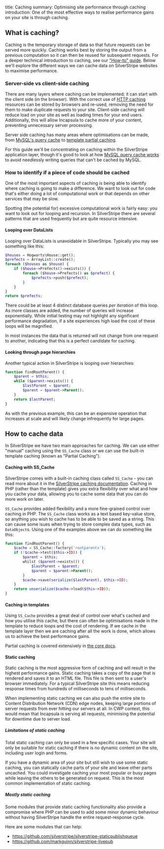 title: Caching
summary: Optimising site performance through caching
introduction: One of the most effective ways to realise performance gains on your site is through caching.

## What is caching?

Caching is the temporary storage of data so that future requests can be served more quickly. Caching works best by 
storing the output from a previous computation so it can then be reused for subsequent requests. For a deeper technical 
introduction to caching, see our ["How-to" guide](https://www.cwp.govt.nz/developer-docs/en/how_tos/caching). Below 
we'll explore the different ways we can cache data on SilverStripe websites to maximise performance.

### Server-side vs client-side caching

There are many layers where caching can be implemented; it can start with the client side (in the browser). With the 
correct use of 
[HTTP caching](https://developers.google.com/web/fundamentals/performance/optimizing-content-efficiency/http-caching)
resources can be stored by browsers and re-used, removing the need for them to make duplicate requests to your site. 
Client-side caching will reduce load on your site as well as loading times for your end users. Additionally, this will 
allow Incapsula to cache more of your content, preventing unnecessary server processing.

Server side caching has many areas where optimisations can be made, from 
[MySQL's query cache](https://dev.mysql.com/doc/refman/5.7/en/query-cache.html)
to [template partial caching](https://docs.silverstripe.org/en/3/developer_guides/performance/partial_caching/).

For this guide we'll be concentrating on caching within the SilverStripe application layer, though it's good to look
at how [MySQL query cache works](https://dev.mysql.com/doc/refman/5.7/en/query-cache-operation.html) to avoid 
needlessly writing queries that can't be cached by MySQL.

### How to identify if a piece of code should be cached

One of the most important aspects of caching is being able to identify where caching is going to make a difference. 
We want to look out for code that's either doing a lot of computational work or that depends on other services that 
may be slow.

Spotting (the potential for) excessive computational work is fairly easy: you want to look out for looping and recursion.
In SilverStripe there are several patterns that are used frequently but are quite resource intensive.

#### Looping over DataLists

Looping over DataLists is unavoidable in SilverStripe. Typically you may see something like this:

```php
$houses = Hogwarts\House::get();
$prefects = ArrayList::create();
foreach ($houses as $house) {
	if ($house->Prefects()->exists()) {
		foreach ($house->Prefects() as $prefect) {
			$prefects->push($prefect);
		}
	}
}
return $prefects;
```

There could be at least 4 distinct database queries *per iteration* of this loop. As more classes are added, the number 
of queries will increase exponentially. While initial testing may not highlight any significant performance degradation,
if a site experiences high load the cost of these loops will be magnified.

In most instances the data that is returned will not change from one request to another, indicating that this is a 
perfect candidate for caching.

#### Looking through page hierarchies

Another typical action in SilverStripe is looping over hierarchies:

```php
function findRootParent() {
	$parent = $this;
	while ($parent->exists()) {
		$lastParent = $parent;
		$parent = $parent->Parent();
	}
	return $lastParent;
}
```

As with the previous example, this can be an expensive operation that increases at scale and will likely change 
infrequently for large pages.

## How to cache data

In SilverStripe we have two main approaches for caching. We can use either "manual" caching using the `SS_Cache` class 
or we can use the built-in template caching (known as "Partial Caching").

#### Caching with SS_Cache

SilverStripe comes with a built-in caching class called `SS_Cache` - you can read more about it in the [SilverStripe 
caching documentation](https://docs.silverstripe.org/en/3/developer_guides/performance/caching/). Caching in PHP 
(rather than the template) gives you extra flexibility over what and how you cache your data, allowing you to cache 
some data that you can do more work on later.

`SS_Cache` provides added flexibility and a more fine-grained control over caching in PHP. The `SS_Cache` class works 
as a text based key-value store, so anything you wish to cache has to be able to be saved as a string. This can cause
some isues when trying to store complex data types, such as `DataObject`s. Using one of the examples above we can do
something like this:

```php
function findRootParent() {
	$cache = SS_Cache::factory('rootparents');
	if (!$cache->test($this->ID)) {
		$parent = $this;
		whilst ($parent->exists()) {
			$lastParent = $parent;
			$parent = $parent->Parent();
		}
		$cache->save(serialize($lastParent), $this->ID);
	}
	return unserialize($cache->load($this->ID));
}
```

#### Caching in templates

Using `SS_Cache` provides a great deal of control over what's cached and how you utilise this cache, but there can 
often be optimisations made in the template to reduce loops and the cost of rendering. If we cache in the template 
layer then we are caching after all the work is done, which allows us to achieve the best performance gains.

Partial caching is covered extensively in 
[the core docs](https://docs.silverstripe.org/en/3/developer_guides/performance/partial_caching/).

#### Static caching

Static caching is the most aggressive form of caching and will result in the highest performance gains. Static caching
takes a copy of the page that is rendered and saves it to an HTML file. This file is then sent to a user's browser 
immediately. For a typical SilverStripe site this means reducing response times from hundreds of milliseconds to tens
of milliseconds.
 
When implementing static caching we can also push the entire site to Content Distribution Network (CDN) edge nodes, 
keeping large portions of server requests from ever hitting our servers at all. In CWP context, this would mean that 
Incapsula is serving all requests, minimising the potential for downtime due to server load.

##### Limitations of static caching

Total static caching can only be used in a few specific cases. Your site will only be suitable for static caching if 
there is no dynamic content on the site, including user login and forms.

If you have a dynamic area of your site but still wish to use some static caching, you can statically cache parts of 
your site and leave other parts uncached. You could investigate caching your most popular or busy pages while leaving
the others to be generated on request. This is the most common implementation of static caching.

##### Mostly static caching

Some modules that provide static caching functionality also provide a compromise where PHP can be used to add some 
minor dynamic behaviour without having SilverStripe handle the entire request-response cycle.

Here are some modules that can help:

- https://github.com/silverstripe/silverstripe-staticpublishqueue
- https://github.com/markguinn/silverstripe-livepub
